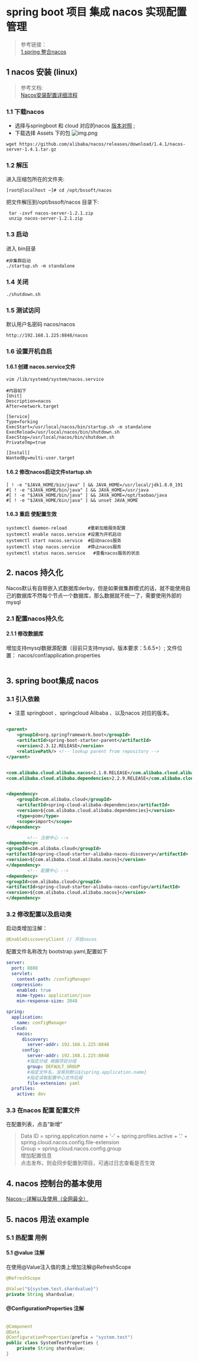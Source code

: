 # spring boot 项目 集成 nacos 实现配置管理

> 参考链接：  
[1.spring 整合nacos](https://blog.csdn.net/weixin_44033066/article/details/129043571?utm_medium=distribute.pc_relevant.none-task-blog-2~default~baidujs_baidulandingword~default-0-129043571-blog-127871025.235^v38^pc_relevant_sort_base1&spm=1001.2101.3001.4242.1&utm_relevant_index=3)

## 1 nacos 安装 (linux)

> 参考文档:  
[Nacos安装配置详细流程](https://blog.csdn.net/qq_52830988/article/details/128319218)

### 1.1 下载nacos

* 选择与springboot 和 cloud
  对应的nacos [版本对照](https://github.com/alibaba/spring-cloud-alibaba/wiki/%E7%89%88%E6%9C%AC%E8%AF%B4%E6%98%8E)
  ;
* 下载选择 Assets 下的包
  ![img.png](img.png)

```shell
wget https://github.com/alibaba/nacos/releases/download/1.4.1/nacos-server-1.4.1.tar.gz
```

### 1.2 解压

进入压缩包所在的文件夹:

```shell
[root@localhost ~]# cd /opt/bssoft/nacos
```

把文件解压到/opt/bssoft/nacos 目录下:

```shell
 tar -zxvf nacos-server-1.2.1.zip
 unzip nacos-server-1.2.1.zip
```

### 1.3 启动

进入 bin目录

```shell
#非集群启动
./startup.sh -m standalone
```

### 1.4 关闭

```shell
./shutdown.sh
```

### 1.5 测试访问

默认用户名密码 nacos/nacos

```shell
http://192.168.1.225:8848/nacos
```

### 1.6 设置开机自启

#### 1.6.1 创建 nacos.service文件

```shell
vim /lib/systemd/system/nacos.service

#内容如下
[Unit]
Description=nacos
After=network.target

[Service]
Type=forking
ExecStart=/usr/local/nacos/bin/startup.sh -m standalone
ExecReload=/usr/local/nacos/bin/shutdown.sh
ExecStop=/usr/local/nacos/bin/shutdown.sh
PrivateTmp=true

[Install]
WantedBy=multi-user.target

```

#### 1.6.2 修改nacos启动文件startup.sh

```shell
[ ! -e "$JAVA_HOME/bin/java" ] && JAVA_HOME=/usr/local/jdk1.8.0_191 
#[ ! -e "$JAVA_HOME/bin/java" ] && JAVA_HOME=/usr/java
#[ ! -e "$JAVA_HOME/bin/java" ] && JAVA_HOME=/opt/taobao/java
#[ ! -e "$JAVA_HOME/bin/java" ] && unset JAVA_HOME

```

#### 1.6.3 重启 使配置生效

```shell
systemctl daemon-reload        #重新加载服务配置
systemctl enable nacos.service #设置为开机启动
systemctl start nacos.service  #启动nacos服务
systemctl stop nacos.service   #停止nacos服务
systemctl status nacos.service   #查看nacos服务的状态

```

## 2. nacos 持久化

Nacos默认有自带嵌入式数据库derby，但是如果做集群模式的话，就不能使用自己的数据库不然每个节点一个数据库，那么数据就不统一了，需要使用外部的mysql

### 2.1 配置nacos持久化

#### 2.1.1 修改数据库

增加支持mysql数据源配置（目前只支持mysql，版本要求：5.6.5+）; 文件位置： nacos/conf/application.properties

```yml

```

## 3. spring boot集成 nacos

### 3.1 引入依赖

* 注意 springboot 、springcloud Alibaba 、以及nacos 对应的版本。

```xml

<parent>
    <groupId>org.springframework.boot</groupId>
    <artifactId>spring-boot-starter-parent</artifactId>
    <version>2.3.12.RELEASE</version>
    <relativePath/> <!-- lookup parent from repository -->
</parent>
```

```xml

<com.alibaba.cloud.alibaba.nacos>2.1.0.RELEASE</com.alibaba.cloud.alibaba.nacos>
<com.alibaba.cloud.alibaba.dependencies>2.2.9.RELEASE</com.alibaba.cloud.alibaba.dependencies>
```

```xml

<dependency>
    <groupId>com.alibaba.cloud</groupId>
    <artifactId>spring-cloud-alibaba-dependencies</artifactId>
    <version>${com.alibaba.cloud.alibaba.dependencies}</version>
    <type>pom</type>
    <scope>import</scope>
</dependency>

        <!-- 注册中心 -->
<dependency>
<groupId>com.alibaba.cloud</groupId>
<artifactId>spring-cloud-starter-alibaba-nacos-discovery</artifactId>
<version>${com.alibaba.cloud.alibaba.nacos}</version>
</dependency>
        <!-- 配置中心 -->
<dependency>
<groupId>com.alibaba.cloud</groupId>
<artifactId>spring-cloud-starter-alibaba-nacos-config</artifactId>
<version>${com.alibaba.cloud.alibaba.nacos}</version>
</dependency>
```

### 3.2 修改配置以及启动类

启动类增加注解：

```java
@EnableDiscoveryClient // 开启nacos
```

配置文件名称改为 bootstrap.yaml,配置如下

```yaml
server:
  port: 8888
  servlet:
    context-path: /configManager
  compression:
    enabled: true
    mime-types: application/json
    min-response-size: 2048

spring:
  application:
    name: configManager
  cloud:
    nacos:
      discovery:
        server-addr: 192.168.1.225:8848
      config:
        server-addr: 192.168.1.225:8848
        #指定分组 根据项目分组
        group: DEFAULT_GROUP
        #指定文件名，没有则默认${spring.application.name}
        #指定读取配置中心文件后缀
        file-extension: yaml
  profiles:
    active: dev
```

### 3.3 在nacos 配置 配置文件

在配置列表，点击“新增”
> Data ID = spring.application.name + '-' + spring.profiles.active + '.' + spring.cloud.nacos.config.file-extension  
> Group = spring.cloud.nacos.config.group  
> 增加配置信息  
> 点击发布，则会同步配置到项目，可通过日志查看是否生效

## 4. nacos 控制台的基本使用
[Nacos--详解以及使用（全网最全）](https://blog.csdn.net/maoheguxiang/article/details/129718265)


## 5. nacos 用法 example 
### 5.1  热配置 用例
#### 5.1 @value 注解 
  在使用@Value注入值的类上增加注解@RefreshScope
```java
@RefreshScope

@Value("${system.test.shardvalue}")
private String shardvalue;
```
#### @ConfigurationProperties 注解
```java

@Component
@Data
@ConfigurationProperties(prefix = "system.test")
public class SystemTestProperties {
    private String shardvalue;
}
```

